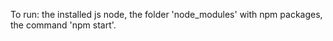To run: the installed js node, the folder 'node_modules' with npm packages, the command 'npm start'.
